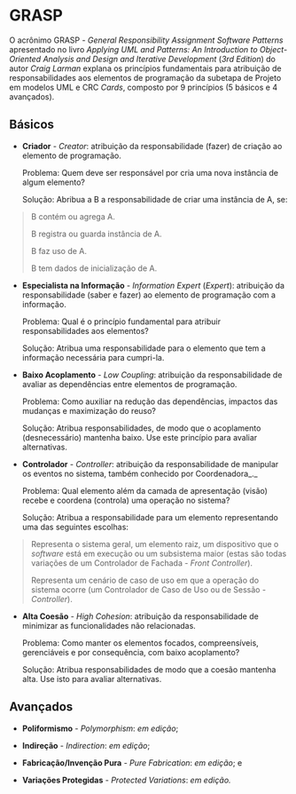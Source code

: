 # GRASP

O acrônimo GRASP - _General Responsibility Assignment Software Patterns_ apresentado no livro _Applying UML and Patterns: An Introduction to Object-Oriented Analysis and Design and Iterative Development_ \(_3rd Edition_\) do autor _Craig Larman_ explana os princípios fundamentais para atribuição de responsabilidades aos elementos de programação da subetapa de Projeto em modelos UML e CRC _Cards_, composto por 9 princípios \(5 básicos e 4 avançados\).

## Básicos

* **Criador** - _Creator_: atribuição da responsabilidade \(fazer\) de criação ao elemento de programação.

  Problema: Quem deve ser responsável por cria uma nova instância de algum elemento?

  Solução: Abribua a B a responsabilidade de criar uma instância de A, se:


> B contém ou agrega A.
> 
> B registra ou guarda instância de A.
> 
> B faz uso de A.
> 
> B tem dados de inicialização de A.

* **Especialista na Informação** - _Information Expert_ \(_Expert_\): atribuição da responsabilidade \(saber e fazer\) ao elemento de programação com a informação.

  Problema: Qual é o princípio fundamental para atribuir responsabilidades aos elementos?

  Solução: Atribua uma responsabilidade para o elemento que tem a informação necessária para cumpri-la.

* **Baixo Acoplamento** - _Low Coupling_: atribuição da responsabilidade de avaliar as dependências entre elementos de programação.

  Problema: Como auxiliar na redução das dependências, impactos das mudanças e maximização do reuso?

  Solução: Atribua responsabilidades, de modo que o acoplamento \(desnecessário\) mantenha baixo. Use este princípio para avaliar alternativas.

* **Controlador** - _Controller_: atribuição da responsabilidade de manipular os eventos no sistema, também conhecido por Coordenadora_._

  Problema: Qual elemento além da camada de apresentação \(visão\) recebe e coordena \(controla\) uma operação no sistema?

  Solução: Atribua a responsabilidade para um elemento representando uma das seguintes escolhas:


> Representa o sistema geral, um elemento raiz, um dispositivo que o _software_ está em execução ou um subsistema maior \(estas são todas variações de um Controlador de Fachada - _Front Controller_\).
> 
> Representa um cenário de caso de uso em que a operação do sistema ocorre \(um Controlador de Caso de Uso ou de Sessão - _Controller_\).

* **Alta Coesão** - _High Cohesion_: atribuição da responsabilidade de minimizar as funcionalidades não relacionadas.

  Problema: Como manter os elementos focados, compreensíveis, gerenciáveis e por consequência, com baixo acoplamento?

  Solução: Atribua responsabilidades de modo que a coesão mantenha alta. Use isto para avaliar alternativas.


## Avançados

* **Poliformismo** - _Polymorphism_: _em edição_;

* **Indireção** - _Indirection_: _em edição_;

* **Fabricação\/Invenção Pura** - _Pure Fabrication_: _em edição_; e

* **Variações Protegidas** - _Protected Variations_: _em edição._


